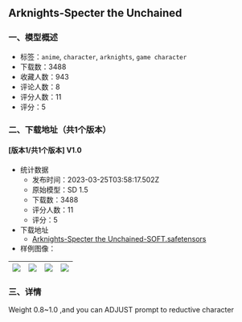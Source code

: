 ## Arknights-Specter the Unchained
### 一、模型概述

- 标签：`anime`, `character`, `arknights`, `game character`
- 下载数：3488
- 收藏人数：943
- 评论人数：8
- 评分人数：11
- 评分：5

### 二、下载地址（共1个版本）

#### [版本1/共1个版本] V1.0

- 统计数据
  - 发布时间：2023-03-25T03:58:17.502Z
  - 原始模型：SD 1.5
  - 下载数：3488
  - 评分人数：11
  - 评分：5
- 下载地址
  - [Arknights-Specter the Unchained-SOFT.safetensors](https://civitai.com/api/download/models/6520)
- 样例图像：

| <img src="https://image.civitai.com/xG1nkqKTMzGDvpLrqFT7WA/34cc7859-d4ed-4da7-dba9-a716dd217700/width=450/323540.jpeg" /> | <img src="https://image.civitai.com/xG1nkqKTMzGDvpLrqFT7WA/fc5a9ed4-481c-4a95-346c-546c648de500/width=450/323528.jpeg" /> | <img src="https://image.civitai.com/xG1nkqKTMzGDvpLrqFT7WA/5305ca6f-f95e-4a77-1ff5-b99d11f3e300/width=450/58913.jpeg" /> | <img src="https://image.civitai.com/xG1nkqKTMzGDvpLrqFT7WA/2febf18e-ff99-485f-c508-261255743b00/width=450/58916.jpeg" /> |
| ---- | ---- | ---- | ---- |


### 三、详情
<p>Weight 0.8~1.0 ,and you can ADJUST prompt to reductive character</p>